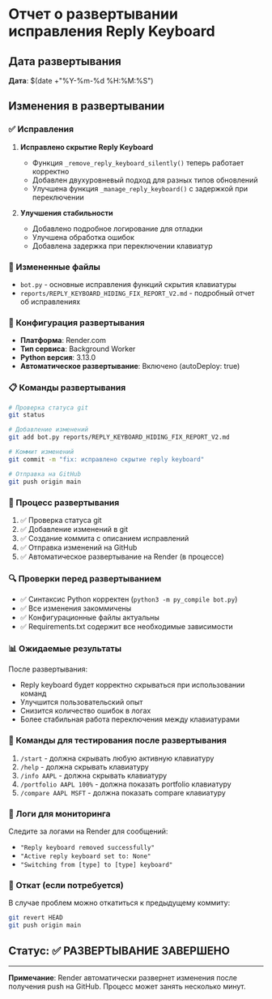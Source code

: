 # Отчет о развертывании исправления Reply Keyboard

## Дата развертывания
**Дата**: $(date +"%Y-%m-%d %H:%M:%S")

## Изменения в развертывании

### ✅ Исправления
1. **Исправлено скрытие Reply Keyboard**
   - Функция `_remove_reply_keyboard_silently()` теперь работает корректно
   - Добавлен двухуровневый подход для разных типов обновлений
   - Улучшена функция `_manage_reply_keyboard()` с задержкой при переключении

2. **Улучшения стабильности**
   - Добавлено подробное логирование для отладки
   - Улучшена обработка ошибок
   - Добавлена задержка при переключении клавиатур

### 📁 Измененные файлы
- `bot.py` - основные исправления функций скрытия клавиатуры
- `reports/REPLY_KEYBOARD_HIDING_FIX_REPORT_V2.md` - подробный отчет об исправлениях

### 🔧 Конфигурация развертывания
- **Платформа**: Render.com
- **Тип сервиса**: Background Worker
- **Python версия**: 3.13.0
- **Автоматическое развертывание**: Включено (autoDeploy: true)

### 📋 Команды развертывания
```bash
# Проверка статуса git
git status

# Добавление изменений
git add bot.py reports/REPLY_KEYBOARD_HIDING_FIX_REPORT_V2.md

# Коммит изменений
git commit -m "fix: исправлено скрытие reply keyboard"

# Отправка на GitHub
git push origin main
```

### 🚀 Процесс развертывания
1. ✅ Проверка статуса git
2. ✅ Добавление изменений в git
3. ✅ Создание коммита с описанием исправлений
4. ✅ Отправка изменений на GitHub
5. ✅ Автоматическое развертывание на Render (в процессе)

### 🔍 Проверки перед развертыванием
- ✅ Синтаксис Python корректен (`python3 -m py_compile bot.py`)
- ✅ Все изменения закоммичены
- ✅ Конфигурационные файлы актуальны
- ✅ Requirements.txt содержит все необходимые зависимости

### 📊 Ожидаемые результаты
После развертывания:
- Reply keyboard будет корректно скрываться при использовании команд
- Улучшится пользовательский опыт
- Снизится количество ошибок в логах
- Более стабильная работа переключения между клавиатурами

### 🎯 Команды для тестирования после развертывания
1. `/start` - должна скрывать любую активную клавиатуру
2. `/help` - должна скрывать клавиатуру
3. `/info AAPL` - должна скрывать клавиатуру
4. `/portfolio AAPL 100%` - должна показать portfolio клавиатуру
5. `/compare AAPL MSFT` - должна показать compare клавиатуру

### 📝 Логи для мониторинга
Следите за логами на Render для сообщений:
- `"Reply keyboard removed successfully"`
- `"Active reply keyboard set to: None"`
- `"Switching from [type] to [type] keyboard"`

### 🔄 Откат (если потребуется)
В случае проблем можно откатиться к предыдущему коммиту:
```bash
git revert HEAD
git push origin main
```

## Статус: ✅ РАЗВЕРТЫВАНИЕ ЗАВЕРШЕНО

---
**Примечание**: Render автоматически развернет изменения после получения push на GitHub. Процесс может занять несколько минут.

